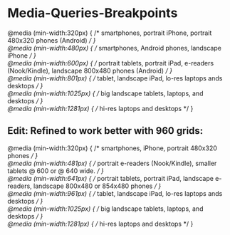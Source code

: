 # Media-Queries-Breakpoints
 
@media (min-width:320px)  { /* smartphones, portrait iPhone, portrait 480x320 phones (Android) */ }  
@media (min-width:480px)  { /* smartphones, Android phones, landscape iPhone */ }  
@media (min-width:600px)  { /* portrait tablets, portrait iPad, e-readers (Nook/Kindle), landscape 800x480 phones (Android) */ }  
@media (min-width:801px)  { /* tablet, landscape iPad, lo-res laptops ands desktops */ }  
@media (min-width:1025px) { /* big landscape tablets, laptops, and desktops */ }  
@media (min-width:1281px) { /* hi-res laptops and desktops */ }  


## Edit: Refined to work better with 960 grids:

@media (min-width:320px)  { /* smartphones, iPhone, portrait 480x320 phones */ }  
@media (min-width:481px)  { /* portrait e-readers (Nook/Kindle), smaller tablets @ 600 or @ 640 wide. */ }  
@media (min-width:641px)  { /* portrait tablets, portrait iPad, landscape e-readers, landscape 800x480 or 854x480 phones */ }  
@media (min-width:961px)  { /* tablet, landscape iPad, lo-res laptops ands desktops */ }  
@media (min-width:1025px) { /* big landscape tablets, laptops, and desktops */ }  
@media (min-width:1281px) { /* hi-res laptops and desktops */ }
